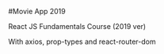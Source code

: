 #Movie App 2019

React JS Fundamentals Course (2019 ver)

With axios, prop-types and react-router-dom
